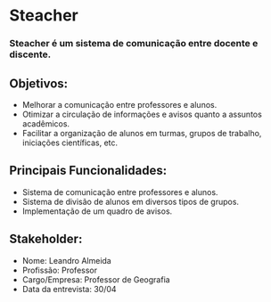 # Steacher

### Steacher é um sistema de comunicação entre docente e discente.

## Objetivos:

+ Melhorar a comunicação entre professores e alunos.
+ Otimizar a circulação de informações e avisos quanto a assuntos acadêmicos.
+ Facilitar a organização de alunos em turmas, grupos de trabalho, iniciações científicas, etc.

## Principais Funcionalidades:

+ Sistema de comunicação entre professores e alunos.
+ Sistema de divisão de alunos em diversos tipos de grupos.
+ Implementação de um quadro de avisos.

## Stakeholder:
+ Nome: Leandro Almeida
+ Profissão: Professor
+ Cargo/Empresa: Professor de Geografia
+ Data da entrevista: 30/04
